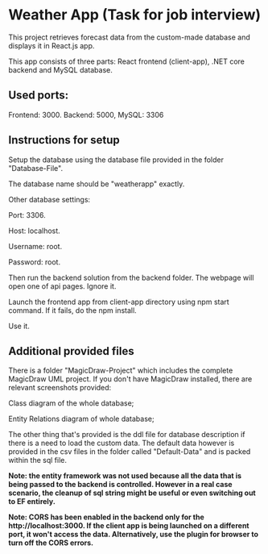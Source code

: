 # Weather App (Task for job interview)

This project retrieves forecast data from the custom-made database and displays it in React.js app.

This app consists of three parts: React frontend (client-app), .NET core backend and MySQL database.

## Used ports:

Frontend: 3000.
Backend: 5000,
MySQL: 3306

## Instructions for setup

Setup the database using the database file provided in the folder "Database-File".

The database name should be "weatherapp" exactly.

Other database settings:

Port: 3306.

Host: localhost.

Username: root.

Password: root.

Then run the backend solution from the backend folder. The webpage will open one of api pages. Ignore it.

Launch the frontend app from client-app directory using npm start command. If it fails, do the npm install.

Use it.

## Additional provided files

There is a folder "MagicDraw-Project" which includes the complete MagicDraw UML project. If you don't have MagicDraw installed, there are relevant screenshots provided:

Class diagram of the whole database;

Entity Relations diagram of whole database;

The other thing that's provided is the ddl file for database description if there is a need to load the custom data. The default data however is provided in the csv files in the folder called "Default-Data" and is packed within the sql file.

**Note: the entity framework was not used because all the data that is being passed to the backend is controlled. However in a real case scenario, the cleanup of sql string might be useful or even switching out to EF entirely.**

**Note: CORS has been enabled in the backend only for the http://localhost:3000. If the client app is being launched on a different port, it won't access the data. Alternatively, use the plugin for browser to turn off the CORS errors.**
